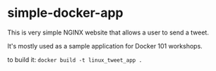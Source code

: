 # simple-docker-app

This is very simple NGINX website that allows a user to send a tweet. 

It's mostly used as a sample application for Docker 101 workshops. 

to build it:
    `docker build -t linux_tweet_app .`
